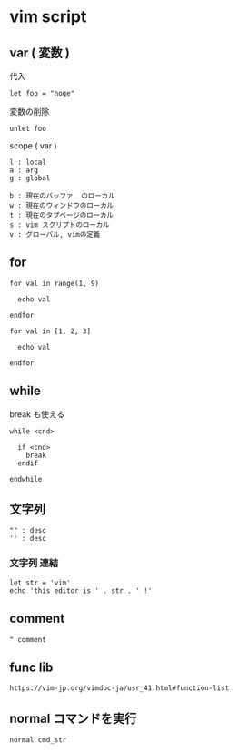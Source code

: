 
# vim script


## var ( 変数 )

代入

```
let foo = "hoge"
```

変数の削除

```
unlet foo
```

scope ( var )

```
l : local
a : arg
g : global

b : 現在のバッファ  のローカル
w : 現在のウィンドウのローカル
t : 現在のタブページのローカル
s : vim スクリプトのローカル
v : グローバル, vimの定義
```


## for

```
for val in range(1, 9)

  echo val

endfor
```

```
for val in [1, 2, 3]

  echo val

endfor
```

## while

break も使える

```
while <cnd>

  if <cnd>
    break
  endif

endwhile
```

## 文字列

```
"" : desc
'' : desc
```

### 文字列 連結

```
let str = 'vim'
echo 'this editor is ' . str . ' !'
```


## comment

```
" comment
```


## func lib

```
https://vim-jp.org/vimdoc-ja/usr_41.html#function-list
```


## normal コマンドを実行

```
normal cmd_str
```



